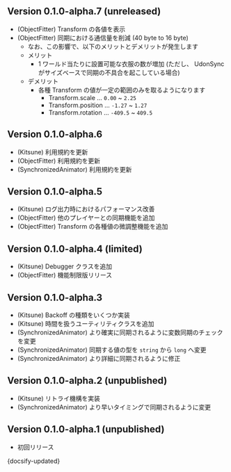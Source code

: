 ## Version 0.1.0-alpha.7 (unreleased)

- (ObjectFitter) Transform の各値を表示
- (ObjectFitter) 同期における通信量を削減 (40 byte to 16 byte)
  - なお、この影響で、以下のメリットとデメリットが発生します
  - メリット
    - 1 ワールド当たりに設置可能な衣服の数が増加 (ただし、 UdonSync がサイズベースで同期の不具合を起こしている場合)
  - デメリット
    - 各種 Transform の値が一定の範囲のみを取るようになります
      - Transform.scale ... `0.00` ~ `2.25`
      - Transform.position ... `-1.27` ~ `1.27`
      - Transform.rotation ... `-409.5` ~ `409.5`

## Version 0.1.0-alpha.6

- (Kitsune) 利用規約を更新
- (ObjectFitter) 利用規約を更新
- (SynchronizedAnimator) 利用規約を更新

## Version 0.1.0-alpha.5

- (Kitsune) ログ出力時におけるパフォーマンス改善
- (ObjectFitter) 他のプレイヤーとの同期機能を追加
- (ObjectFitter) Transform の各種値の微調整機能を追加

## Version 0.1.0-alpha.4 (limited)

- (Kitsune) Debugger クラスを追加
- (ObjectFitter) 機能制限版リリース

## Version 0.1.0-alpha.3

- (Kitsune) Backoff の種類をいくつか実装
- (Kitsune) 時間を扱うユーティリティクラスを追加
- (SynchronizedAnimator) より確実に同期されるように変数同期のチェックを変更
- (SynchronizedAnimator) 同期する値の型を `string` から `long` へ変更
- (SynchronizedAnimator) より詳細に同期されるように修正

## Version 0.1.0-alpha.2 (unpublished)

- (Kitsune) リトライ機構を実装
- (SynchronizedAnimator) より早いタイミングで同期されるように変更

## Version 0.1.0-alpha.1 (unpublished)

- 初回リリース

{docsify-updated}

